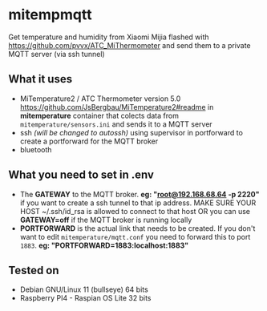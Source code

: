 # mitempmqtt
Get temperature and humidity from Xiaomi Mijia flashed with https://github.com/pvvx/ATC_MiThermometer and send them to a private MQTT server (via ssh tunnel)

What it uses
--
- MiTemperature2 / ATC Thermometer version 5.0 https://github.com/JsBergbau/MiTemperature2#readme in **mitemperature** container that colects data from `mitemperature/sensors.ini` and sends it to a MQTT server
- ssh *(will be changed to autossh)* using supervisor in portforward to create a portforward for the MQTT broker
- bluetooth

What you need to set in .env
--
- The **GATEWAY** to the MQTT broker. **eg: "root@192.168.68.64 -p 2220"** if you want to create a ssh tunnel to that ip address. MAKE SURE YOUR HOST ~/.ssh/id_rsa is allowed to connect to that host OR you can use **GATEWAY=off** if the MQTT broker is running locally
- **PORTFORWARD** is the actual link that needs to be created. If you don't want to edit `mitemperature/mqtt.conf` you need to forward this to port `1883`. **eg: "PORTFORWARD=1883:localhost:1883"**

Tested on
--
- Debian GNU/Linux 11 (bullseye) 64 bits
- Raspberry PI4 - Raspian OS Lite 32 bits
